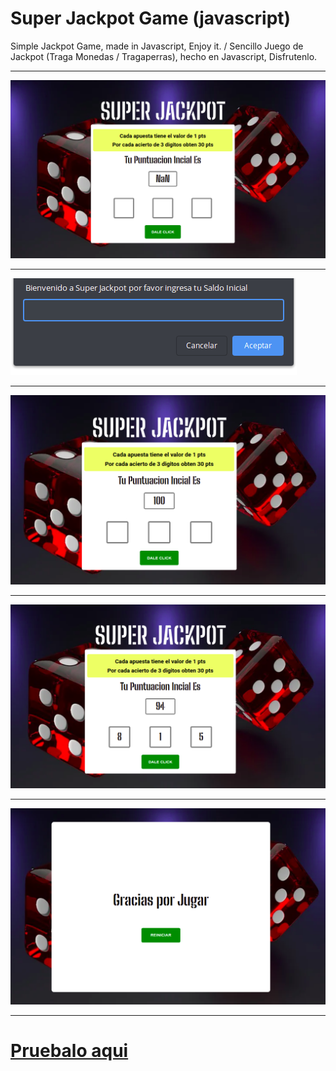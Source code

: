 <!-- header -->
# Super Jackpot Game (javascript)

Simple Jackpot Game, made in Javascript, Enjoy it. / Sencillo Juego de Jackpot (Traga Monedas / Tragaperras), hecho en Javascript, Disfrutenlo.

---

![editor-colores imagen](screenshot.png "screenshot")

---

![editor-colores imagen](screenshot-1.png "screenshot")

---

![editor-colores imagen](screenshot-2.png "screenshot")

---

![editor-colores imagen](screenshot-3.png "screenshot")

---

![editor-colores imagen](screenshot-4.png "screenshot")

---

# [Pruebalo aqui](https://gac982.github.io/change-color-app/ "demo")